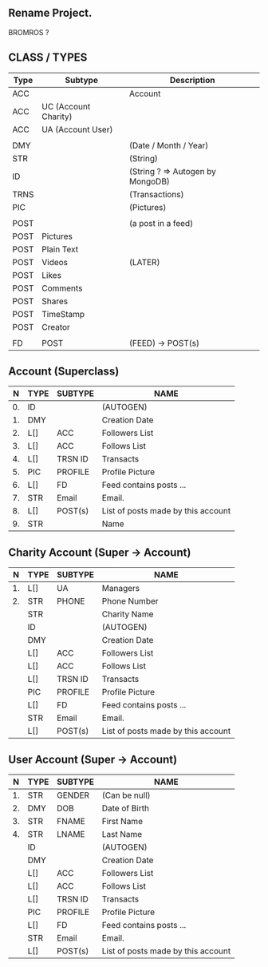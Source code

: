 ## Rename Project.

BROMROS ?

## CLASS / TYPES

| Type | Subtype              | Description                      |
| ---- | -------------------- | -------------------------------- |
| ACC  |                      | Account                          |
| ACC  | UC (Account Charity) |                                  |
| ACC  | UA (Account User)    |                                  |
|      |                      |                                  |
| DMY  |                      | (Date / Month / Year)            |
| STR  |                      | (String)                         |
| ID   |                      | (String ? => Autogen by MongoDB) |
| TRNS |                      | (Transactions)                   |
| PIC  |                      | (Pictures)                       |
|      |                      |                                  |
| POST |                      | (a post in a feed)               |
| POST | Pictures             |                                  |
| POST | Plain Text           |                                  |
| POST | Videos               | (LATER)                          |
| POST | Likes                |                                  |
| POST | Comments             |                                  |
| POST | Shares               |                                  |
| POST | TimeStamp            |                                  |
| POST | Creator              |                                  |
|      |                      |                                  |
| FD   | POST                 | (FEED) -> POST(s)                |

## Account (Superclass)

| N   | TYPE | SUBTYPE | NAME                               |
| --- | ---- | ------- | ---------------------------------- |
| 0.  | ID   |         | (AUTOGEN)                          |
| 1.  | DMY  |         | Creation Date                      |
| 2.  | L[]  | ACC     | Followers List                     |
| 3.  | L[]  | ACC     | Follows List                       |
| 4.  | L[]  | TRSN ID | Transacts                          |
| 5.  | PIC  | PROFILE | Profile Picture                    |
| 6.  | L[]  | FD      | Feed contains posts ...            |
| 7.  | STR  | Email   | Email.                             |
| 8.  | L[]  | POST(s) | List of posts made by this account |
| 9.  | STR  |         | Name                               |

## Charity Account (Super -> Account)

| N   | TYPE | SUBTYPE | NAME                               |
| --- | ---- | ------- | ---------------------------------- |
| 1.  | L[]  | UA      | Managers                           |
| 2.  | STR  | PHONE   | Phone Number                       |
|     | STR  |         | Charity Name                       |
|     | ID   |         | (AUTOGEN)                          |
|     | DMY  |         | Creation Date                      |
|     | L[]  | ACC     | Followers List                     |
|     | L[]  | ACC     | Follows List                       |
|     | L[]  | TRSN ID | Transacts                          |
|     | PIC  | PROFILE | Profile Picture                    |
|     | L[]  | FD      | Feed contains posts ...            |
|     | STR  | Email   | Email.                             |
|     | L[]  | POST(s) | List of posts made by this account |

## User Account (Super -> Account)

| N   | TYPE | SUBTYPE | NAME                               |
| --- | ---- | ------- | ---------------------------------- |
| 1.  | STR  | GENDER  | (Can be null)                      |
| 2.  | DMY  | DOB     | Date of Birth                      |
| 3.  | STR  | FNAME   | First Name                         |
| 4.  | STR  | LNAME   | Last Name                          |
|     | ID   |         | (AUTOGEN)                          |
|     | DMY  |         | Creation Date                      |
|     | L[]  | ACC     | Followers List                     |
|     | L[]  | ACC     | Follows List                       |
|     | L[]  | TRSN ID | Transacts                          |
|     | PIC  | PROFILE | Profile Picture                    |
|     | L[]  | FD      | Feed contains posts ...            |
|     | STR  | Email   | Email.                             |
|     | L[]  | POST(s) | List of posts made by this account |
